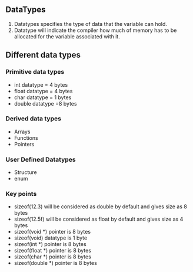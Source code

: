 ## DataTypes

1. Datatypes specifies the type of data that the variable can hold.
2. Datatype will indicate the compiler how much of memory has to be allocated for the variable associated with it.

## Different data types

### Primitive data types

- int datatype = 4 bytes
- float datatype = 4 bytes
- char datatype = 1 bytes
- double datatype =8 bytes

### Derived data types

- Arrays
- Functions
- Pointers

### User Defined Datatypes

- Structure
- enum


### Key points
- sizeof(12.3) will be considered as double by default and gives size as 8 bytes
- sizeof(12.5f) will be considered as float by default and gives size as 4 bytes
- sizeof(void *) pointer is 8 bytes
- sizeof(void) datatype is 1 byte
- sizeof(int *) pointer is 8 bytes
- sizeof(float *) pointer is 8 bytes
- sizeof(char *) pointer is 8 bytes
- sizeof(double *) pointer is 8 bytes
